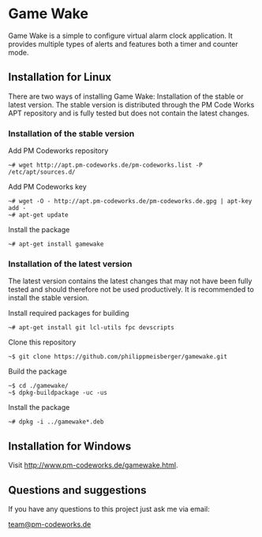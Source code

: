 Game Wake
=========

Game Wake is a simple to configure virtual alarm clock application. It provides multiple types of alerts and features both a timer and counter mode.

Installation for Linux
----------------------

There are two ways of installing Game Wake: Installation of the stable or latest version. The stable version is distributed through the PM Code Works APT repository and is fully tested but does not contain the latest changes.

### Installation of the stable version

Add PM Codeworks repository

    ~# wget http://apt.pm-codeworks.de/pm-codeworks.list -P /etc/apt/sources.d/

Add PM Codeworks key

    ~# wget -O - http://apt.pm-codeworks.de/pm-codeworks.de.gpg | apt-key add -
    ~# apt-get update

Install the package

    ~# apt-get install gamewake

### Installation of the latest version

The latest version contains the latest changes that may not have been fully tested and should therefore not be used productively. It is recommended to install the stable version.

Install required packages for building

    ~# apt-get install git lcl-utils fpc devscripts

Clone this repository

    ~$ git clone https://github.com/philippmeisberger/gamewake.git

Build the package

    ~$ cd ./gamewake/
    ~$ dpkg-buildpackage -uc -us

Install the package

    ~# dpkg -i ../gamewake*.deb

Installation for Windows
------------------------

Visit <http://www.pm-codeworks.de/gamewake.html>.

Questions and suggestions
-------------------------

If you have any questions to this project just ask me via email:

<team@pm-codeworks.de>
